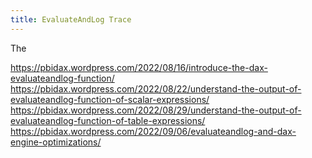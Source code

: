 ```yaml
---
title: EvaluateAndLog Trace
---
```


The 



https://pbidax.wordpress.com/2022/08/16/introduce-the-dax-evaluateandlog-function/
https://pbidax.wordpress.com/2022/08/22/understand-the-output-of-evaluateandlog-function-of-scalar-expressions/
https://pbidax.wordpress.com/2022/08/29/understand-the-output-of-evaluateandlog-function-of-table-expressions/
https://pbidax.wordpress.com/2022/09/06/evaluateandlog-and-dax-engine-optimizations/